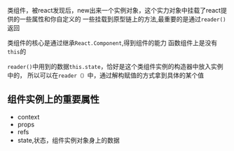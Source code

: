 类组件，被react发现后，new出来一个实例对象，这个实力对象中挂载了react提供的一些属性和你自定义的 一些挂载到原型链上的方法,最重要的是通过`reader()`返回

类组件的核心是通过继承`React.Component`,得到组件的能力
函数组件上是没有`this`的

`reader()`中用到的数据`this.state`，恰好是这个类组件实例的构造器中放入实例中的，
所以可以在`reader（）`中，通过解构赋值的方式拿到具体的某个值

## 组件实例上的重要属性
- context
- props
- refs
- state,状态，组件实例对象身上的数据
